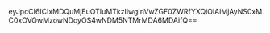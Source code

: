 eyJpcCI6ICIxMDQuMjEuOTIuMTkzIiwgInVwZGF0ZWRfYXQiOiAiMjAyNS0xMC0xOVQwMzowNDoyOS4wNDM5NTMrMDA6MDAifQ==